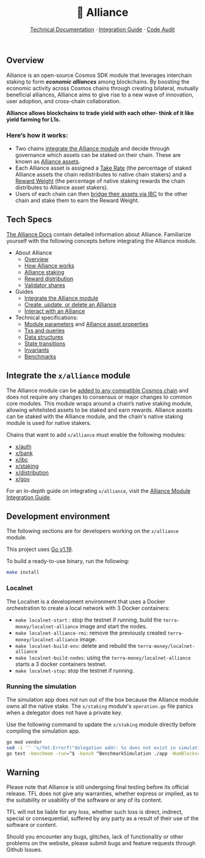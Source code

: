 <p align="center">
<h1 align="center"> 🤝 Alliance</h1>

<p align="center">
  <a href="https://alliance.terra.money/">Technical Documentation</a>
  ·
  <a href="https://alliance.terra.money/guides/get-started">Integration Guide</a>
  ·
    <a href="https://alliance.terra.money/alliance-audit.pdf">Code Audit</a>

</p>

<br/>

## Overview

Alliance is an open-source Cosmos SDK module that leverages interchain staking to form ***economic alliances*** among blockchains. By boosting the economic activity across Cosmos chains through creating bilateral, mutually beneficial alliances, Alliance aims to give rise to a new wave of innovation, user adoption, and cross-chain collaboration.

**Alliance allows blockchains to trade yield with each other- think of it like yield farming for L1s.**

### Here’s how it works:

- Two chains [integrate the Alliance module](https://alliance.terra.money/guides/get-started) and decide through governance which assets can be staked on their chain. These are known as [Alliance assets](https://alliance.terra.money/alliance#what-are-alliance-assets). 
- Each Alliance asset is assigned a [Take Rate](https://alliance.terra.money/alliance#the-take-rate) (the percentage of staked Alliance assets the chain redistributes to native chain stakers) and a [Reward Weight](https://alliance.terra.money/alliance#rewards) (the percentage of native staking rewards the chain distributes to Alliance asset stakers).
- Users of each chain can then [bridge their assets via IBC](https://alliance.terra.money/alliance#what-are-alliance-assets) to the other chain and stake them to earn the Reward Weight. 

## Tech Specs

[The Alliance Docs](https://alliance.terra.money/) contain detailed information about Alliance. Familiarize yourself with the following concepts before integrating the Alliance module. 

- About Alliance
    - [Overview](https://alliance.terra.money/overview)
    - [How Alliance works](https://alliance.terra.money/alliance)
    - [Alliance staking](https://alliance.terra.money/concepts/staking)
    - [Reward distribution](https://alliance.terra.money/concepts/rewards)
    - [Validator shares](https://alliance.terra.money/concepts/delegation)
- Guides
    - [Integrate the Alliance module](https://alliance.terra.money/guides/get-started)
    - [Create, update, or delete an Alliance](https://alliance.terra.money/guides/create)
    - [Interact with an Alliance](https://alliance.terra.money/guides/how-to)
- Technical specifications:
    - [Module parameters](https://alliance.terra.money/tech/parameters) and [Alliance asset properties](https://alliance.terra.money/tech/asset)
    - [Txs and queries](https://alliance.terra.money/tech/tx-queries)
    - [Data structures](https://alliance.terra.money/tech/data)
    - [State transitions](https://alliance.terra.money/tech/transitions)
    - [Invariants](https://alliance.terra.money/tech/invariants)
    - [Benchmarks](https://alliance.terra.money/tech/benchmarks)

## Integrate the `x/alliance` module

The Alliance module can be [added to any compatible Cosmos chain](https://alliance.terra.money/guides/get-started) and does not require any changes to consensus or major changes to common core modules. This module wraps around a chain’s native staking module, allowing whitelisted assets to be staked and earn rewards. Alliance assets can be staked with the Alliance module, and the chain's native staking module is used for native stakers. 

Chains that want to add `x/alliance` must enable the following modules:

- [x/auth](https://github.com/cosmos/cosmos-sdk/blob/main/x/auth/README.md)
- [x/bank](https://github.com/cosmos/cosmos-sdk/blob/main/x/bank/README.md)
- [x/ibc](https://github.com/cosmos/ibc-go#ibc-go)
- [x/staking](https://github.com/cosmos/cosmos-sdk/blob/main/x/staking/README.md)
- [x/distribution](https://github.com/cosmos/cosmos-sdk/blob/main/x/distribution/README.md)
- [x/gov](https://github.com/cosmos/cosmos-sdk/blob/main/x/gov/README.md)

For an in-depth guide on integrating `x/alliance`, visit the [Alliance Module Integration Guide](https://alliance.terra.money/guides/get-started). 

## Development environment

The following sections are for developers working on the  `x/alliance` module. 

This project uses [Go v1.19](https://go.dev/dl/).

To build a ready-to-use binary, run the following:

```sh
make install
```

### Localnet

The Localnet is a development environment that uses a Docker orchestration to create a local network with 3 Docker containers:

- `make localnet-start` : stop the testnet if running, build the `terra-money/localnet-alliance` image and start the nodes.
- `make localnet-alliance-rmi`: remove the previously created `terra-money/localnet-alliance` image.
- `make localnet-build-env`: delete and rebuild the `terra-money/localnet-alliance`
- `make localnet-build-nodes`: using the `terra-money/localnet-alliance` starts a 3 docker containers testnet.
- `make localnet-stop`: stop the testnet if running.

### Running the simulation

The simulation app does not run out of the box because the Alliance module owns all the native stake. The `x/staking` module's `operation.go` file panics when a delegator does not have a private key.

Use the following command to update the `x/staking` module directly before compiling the simulation app.

```sh
go mod vendor
sed -i '' 's/fmt.Errorf("delegation addr: %s does not exist in simulation accounts", delAddr)/nil/g' vendor/github.com/cosmos/cosmos-sdk/x/staking/simulation/operations.go
go test -benchmem -run=^$ -bench ^BenchmarkSimulation ./app -NumBlocks=200 -BlockSize 50 -Commit=true -Verbose=true -Enabled=true
```

## Warning

Please note that Alliance is still undergoing final testing before its official release. TFL does not give any warranties, whether express or implied, as to the suitability or usability of the software or any of its content.

TFL will not be liable for any loss, whether such loss is direct, indirect, special or consequential, suffered by any party as a result of their use of the software or content.

Should you encounter any bugs, glitches, lack of functionality or other problems on the website, please submit bugs and feature requests through Github Issues.
